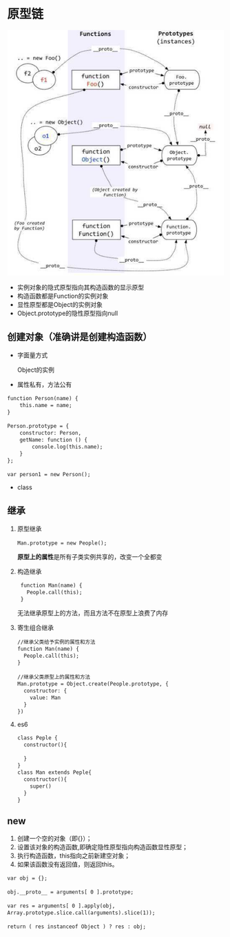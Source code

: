# 原型链
![](./imgs/@原型链.jpg)
- 实例对象的隐式原型指向其构造函数的显示原型
- 构造函数都是Function的实例对象
- 显性原型都是Object的实例对象
- Object.prototype的隐性原型指向null

## 创建对象（准确讲是创建构造函数）
- 字面量方式

  Object的实例
- 属性私有，方法公有
```
function Person(name) {
    this.name = name;
}

Person.prototype = {
    constructor: Person,
    getName: function () {
        console.log(this.name);
    }
};

var person1 = new Person();
```
- class
## 继承
1. 原型继承
   
   `Man.prototype = new People();`
   
   **原型上的属性**是所有子类实例共享的，改变一个全都变
2. 构造继承
   
   ```
    function Man(name) {
      People.call(this);
    }
   ```
   无法继承原型上的方法，而且方法不在原型上浪费了内存
3. 寄生组合继承
   
    ```
    //继承父类给予实例的属性和方法
    function Man(name) {
      People.call(this);
    }

    //继承父类原型上的属性和方法
    Man.prototype = Object.create(People.prototype, {
      constructor: {
        value: Man
      }
    })
    ```  
4. es6 
    ```
    class Peple {
      constructor(){

      }
    }
    class Man extends Peple{
      constructor(){
        super()
      }
    }
    ```
## new
1. 创建一个空的对象（即{}）；
2. 设置该对象的构造函数,即确定隐性原型指向构造函数显性原型；
3. 执行构造函数，this指向之前新建空对象；
4. 如果该函数没有返回值，则返回this。

```
var obj = {};
    
obj.__proto__ = arguments[ 0 ].prototype;

var res = arguments[ 0 ].apply(obj, Array.prototype.slice.call(arguments).slice(1));

return ( res instanceof Object ) ? res : obj;
```